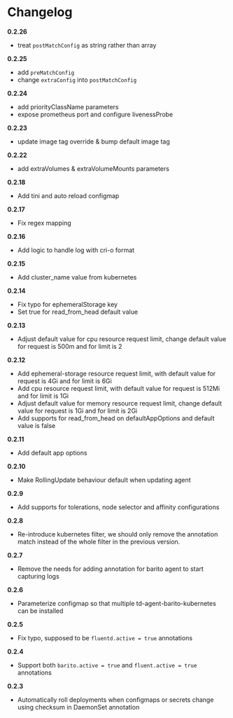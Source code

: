 # Changelog

**0.2.26**
- treat `postMatchConfig` as string rather than array

**0.2.25**
- add `preMatchConfig`
- change `extraConfig` into `postMatchConfig`

**0.2.24**
- add priorityClassName parameters
- expose prometheus port and configure livenessProbe

**0.2.23**
- update image tag override & bump default image tag

**0.2.22**
- add extraVolumes & extraVolumeMounts parameters

**0.2.18**

- Add tini and auto reload configmap

**0.2.17**

- Fix regex mapping

**0.2.16**

- Add logic to handle log with cri-o format

**0.2.15**

- Add cluster_name value from kubernetes

**0.2.14**

- Fix typo for ephemeralStorage key
- Set true for read_from_head default value

**0.2.13**

- Adjust default value for cpu resource request limit, change default value for request is 500m and for limit is 2

**0.2.12**

- Add ephemeral-storage resource request limit, with default value for request is 4Gi and for limit is 6Gi
- Add cpu resource request limit, with default value for request is 512Mi and for limit is 1Gi
- Adjust default value for memory resource request limit, change default value for request is 1Gi and for limit is 2Gi
- Add supports for read_from_head on defaultAppOptions and default value is false

**0.2.11**

- Add default app options

**0.2.10**

- Make RollingUpdate behaviour default when updating agent

**0.2.9**

- Add supports for tolerations, node selector and affinity configurations

**0.2.8**

- Re-introduce kubernetes filter, we should only remove the annotation match instead of the whole filter in the previous version.

**0.2.7**

- Remove the needs for adding annotation for barito agent to start capturing logs

**0.2.6**

- Parameterize configmap so that multiple td-agent-barito-kubernetes can be installed

**0.2.5**

- Fix typo, supposed to be `fluentd.active = true` annotations

**0.2.4**

- Support both `barito.active = true` and `fluent.active = true` annotations

**0.2.3**

- Automatically roll deployments when configmaps or secrets change using checksum in DaemonSet annotation
